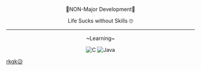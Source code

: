 <p align="center">
    👾NON-Major Development👾
<p align="center">
    Life Sucks without Skills 🙄
</p>

* * *

<p align="center">
~Learning~
</p>

<p align="center">
<img alt="C" src="https://img.shields.io/badge/c%20-%2300599C.svg?&style=for-the-badge&logo=c&logoColor=white"/> <img alt="Java" src="https://img.shields.io/badge/java-%23ED8B00.svg?&style=for-the-badge&logo=java&logoColor=white"/>
</p>

[rkgk😥](http://blog.naver.com/qkdwlals613)
